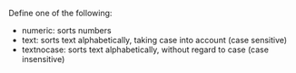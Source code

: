 Define one of the following:

- numeric: sorts numbers
- text: sorts text alphabetically, taking case into account (case sensitive)
- textnocase: sorts text alphabetically, without regard to case (case insensitive)
